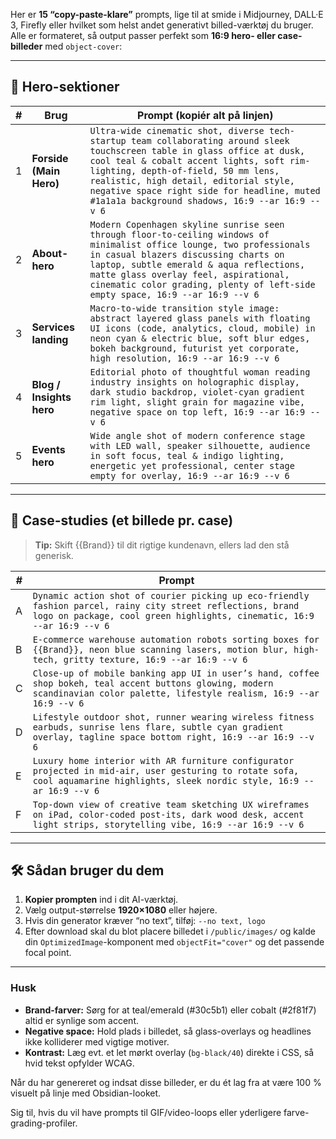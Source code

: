 Her er **15 “copy-paste-klare”** prompts, lige til at smide i Midjourney, DALL·E 3, Firefly eller hvilket som helst andet generativt billed-værktøj du bruger.
Alle er formateret, så output passer perfekt som **16:9 hero- eller case-billeder** med `object-cover`:

---

## 🌟 Hero-sektioner

| # | Brug                     | Prompt (kopiér alt på linjen)                                                                                                                                                                                                                                                                                                                         |
| - | ------------------------ | ----------------------------------------------------------------------------------------------------------------------------------------------------------------------------------------------------------------------------------------------------------------------------------------------------------------------------------------------------- |
| 1 | **Forside (Main Hero)**  | `Ultra-wide cinematic shot, diverse tech-startup team collaborating around sleek touchscreen table in glass office at dusk, cool teal & cobalt accent lights, soft rim-lighting, depth-of-field, 50 mm lens, realistic, high detail, editorial style, negative space right side for headline, muted #1a1a1a background shadows, 16:9 --ar 16:9 --v 6` |
| 2 | **About-hero**           | `Modern Copenhagen skyline sunrise seen through floor-to-ceiling windows of minimalist office lounge, two professionals in casual blazers discussing charts on laptop, subtle emerald & aqua reflections, matte glass overlay feel, aspirational, cinematic color grading, plenty of left-side empty space, 16:9 --ar 16:9 --v 6`                     |
| 3 | **Services landing**     | `Macro-to-wide transition style image: abstract layered glass panels with floating UI icons (code, analytics, cloud, mobile) in neon cyan & electric blue, soft blur edges, bokeh background, futurist yet corporate, high resolution, 16:9 --ar 16:9 --v 6`                                                                                          |
| 4 | **Blog / Insights hero** | `Editorial photo of thoughtful woman reading industry insights on holographic display, dark studio backdrop, violet-cyan gradient rim light, slight grain for magazine vibe, negative space on top left, 16:9 --ar 16:9 --v 6`                                                                                                                        |
| 5 | **Events hero**          | `Wide angle shot of modern conference stage with LED wall, speaker silhouette, audience in soft focus, teal & indigo lighting, energetic yet professional, center stage empty for overlay, 16:9 --ar 16:9 --v 6`                                                                                                                                      |

---

## 📂 Case-studies (et billede pr. case)

> **Tip:** Skift {{Brand}} til dit rigtige kundenavn, ellers lad den stå generisk.

| # | Prompt                                                                                                                                                                                |
| - | ------------------------------------------------------------------------------------------------------------------------------------------------------------------------------------- |
| A | `Dynamic action shot of courier picking up eco-friendly fashion parcel, rainy city street reflections, brand logo on package, cool green highlights, cinematic, 16:9 --ar 16:9 --v 6` |
| B | `E-commerce warehouse automation robots sorting boxes for {{Brand}}, neon blue scanning lasers, motion blur, high-tech, gritty texture, 16:9 --ar 16:9 --v 6`                         |
| C | `Close-up of mobile banking app UI in user’s hand, coffee shop bokeh, teal accent buttons glowing, modern scandinavian color palette, lifestyle realism, 16:9 --ar 16:9 --v 6`        |
| D | `Lifestyle outdoor shot, runner wearing wireless fitness earbuds, sunrise lens flare, subtle cyan gradient overlay, tagline space bottom right, 16:9 --ar 16:9 --v 6`                 |
| E | `Luxury home interior with AR furniture configurator projected in mid-air, user gesturing to rotate sofa, cool aquamarine highlights, sleek nordic style, 16:9 --ar 16:9 --v 6`       |
| F | `Top-down view of creative team sketching UX wireframes on iPad, color-coded post-its, dark wood desk, accent light strips, storytelling vibe, 16:9 --ar 16:9 --v 6`                  |

---

## 🛠️ Sådan bruger du dem

1. **Kopier prompten** ind i dit AI-værktøj.
2. Vælg output-størrelse **1920×1080** eller højere.
3. Hvis din generator kræver “no text”, tilføj: `--no text, logo`
4. Efter download skal du blot placere billedet i `/public/images/` og kalde din `OptimizedImage`-komponent med `objectFit="cover"` og det passende focal point.

---

### Husk

* **Brand-farver:** Sørg for at teal/emerald (#30c5b1) eller cobalt (#2f81f7) altid er synlige som accent.
* **Negative space:** Hold plads i billedet, så glass-overlays og headlines ikke kolliderer med vigtige motiver.
* **Kontrast:** Læg evt. et let mørkt overlay (`bg-black/40`) direkte i CSS, så hvid tekst opfylder WCAG.

Når du har genereret og indsat disse billeder, er du ét lag fra at være 100 % visuelt på linje med Obsidian-looket.

Sig til, hvis du vil have prompts til GIF/video-loops eller yderligere farve-grading-profiler.
